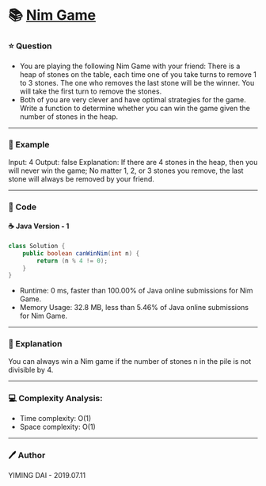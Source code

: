 # :books: [Nim Game](https://leetcode.com/problems/nim-game/)

### :star: Question

- You are playing the following Nim Game with your friend: There is a heap of stones on the table, each time one of you take turns to remove 1 to 3 stones. The one who removes the last stone will be the winner. You will take the first turn to remove the stones.
- Both of you are very clever and have optimal strategies for the game. Write a function to determine whether you can win the game given the number of stones in the heap.

--- 

### :car: Example

Input: 4
Output: false 
Explanation: If there are 4 stones in the heap, then you will never win the game;
             No matter 1, 2, or 3 stones you remove, the last stone will always be 
             removed by your friend.

---

### :hammer: Code

#### :coffee: Java Version - 1

```java
class Solution {
    public boolean canWinNim(int n) {
        return (n % 4 != 0);
    }
}
```

- Runtime: 0 ms, faster than 100.00% of Java online submissions for Nim Game.
- Memory Usage: 32.8 MB, less than 5.46% of Java online submissions for Nim Game.

---

### :pencil: Explanation

You can always win a Nim game if the number of stones n in the pile is not divisible by 4.

---

### :computer: Complexity Analysis:

- Time complexity: O(1)
- Space complexity: O(1)

---

### :pen: Author

YIMING DAI - 2019.07.11
